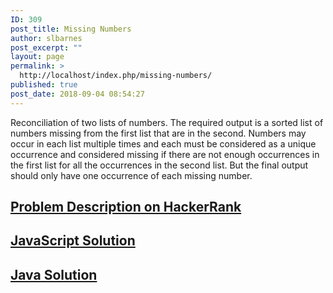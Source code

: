 ```yaml
---
ID: 309
post_title: Missing Numbers
author: slbarnes
post_excerpt: ""
layout: page
permalink: >
  http://localhost/index.php/missing-numbers/
published: true
post_date: 2018-09-04 08:54:27
---
```

Reconciliation of two lists of numbers. The required output is a sorted list of numbers missing from the first list that are in the second. Numbers may occur in each list multiple times and each must be considered as a unique occurrence and considered missing if there are not enough occurrences in the first list for all the occurrences in the second list. But the final output should only have one occurrence of each missing number. 
## <a href="https://www.hackerrank.com/challenges/missing-numbers" target="_blank" rel="noopener">Problem Description on HackerRank</a>

## [JavaScript Solution][1]

## [Java Solution][2]

 [1]: /index.php/missing-numbers/missing-numbers-javascript
 [2]: /index.php/missing-numbers/missing-numbers-java